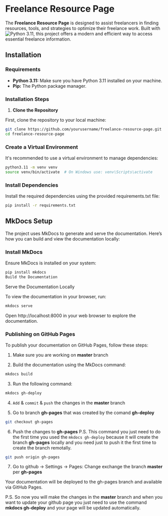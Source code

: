 # Freelance Resource Page

The **Freelance Resource Page** is designed to assist freelancers in finding resources, tools, and strategies to optimize their freelance work. Built with ![Python 3.11](https://img.shields.io/badge/python-3.11-blue), this project offers a modern and efficient way to access essential freelance information.

## Installation

### Requirements

- **Python 3.11:** Make sure you have Python 3.11 installed on your machine.
- **Pip:** The Python package manager.

### Installation Steps

1. **Clone the Repository**

First, clone the repository to your local machine:

```bash
git clone https://github.com/yourusername/freelance-resource-page.git
cd freelance-resource-page
```


### Create a Virtual Environment

It's recommended to use a virtual environment to manage dependencies:

```bash
python3.11 -m venv venv
source venv/bin/activate  # On Windows use: venv\Scripts\activate
```

### Install Dependencies

Install the required dependencies using the provided requirements.txt file:

```bash
pip install -r requirements.txt
```

## MkDocs Setup

The project uses MkDocs to generate and serve the documentation. Here’s how you can build and view the documentation locally:

### Install MkDocs

Ensure MkDocs is installed on your system:

```bash
pip install mkdocs
Build the Documentation
```

Serve the Documentation Locally

To view the documentation in your browser, run:

```bash
mkdocs serve
```

Open http://localhost:8000 in your web browser to explore the documentation.


### Publishing on GitHub Pages
To publish your documentation on GitHub Pages, follow these steps:

1. Make sure you are working on **master** branch

2. Build the documentation using the MkDocs command:

```bash
mkdocs build
```

3. Run the following command:

```bash
mkdocs gh-deploy
```

4. `Add` & `commit` & `push` the changes in the **master** branch

5. Go to branch **gh-pages** that was created by the comand **gh-deploy**
```bash
git checkout gh-pages
```

6. Push the changes to **gh-pages**
P.S. This command you just need to do the first time you used the `mkdocs gh-deploy` because it will create the branch **gh-pages** locally and you need just to push it the first time to create the branch remotally.
```bash
git push origin gh-pages
```

7. Go to github -> Settings -> Pages: Change exchange the branch **master** per **gh-pages**


Your documentation will be deployed to the gh-pages branch and available via GitHub Pages.

P.S. So now you will make the changes in the **master** branch and when you want to update your github page you just need to use the command **mkdocs gh-deploy** and your page will be updated automatically.